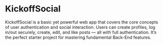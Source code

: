 # KickoffSocial
KickoffSocial is a basic yet powerful web app that covers the core concepts of user authentication and social interaction. Users can create profiles, log in/out securely, create, edit, and like posts — all with full authentication. It’s the perfect starter project for mastering fundamental Back-End features.
